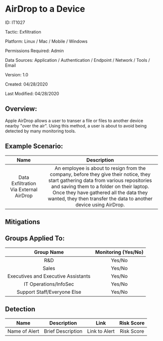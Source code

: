 # **AirDrop to a Device**

ID: IT1027

Tactic: Exfiltration

Platform: Linux / Mac / Mobile / Windows

Permissions Required: Admin

Data Sources: Application / Authentication / Endpoint / Network / Tools / Email

Version: 1.0

Created: 04/28/2020

Last Modified: 04/28/2020


## **Overview:**
Apple AirDrop allows a user to transer a file or files to another device nearby "over the air". Using this method, a user is about to avoid being detected by many monitoring tools. 

## **Example Scenario:**

| Name | Description |
| :---:| :---:|
| Data Exfiltration Via External AirDrop | An employee is about to resign from the company, before they give their notice, they start gathering data from various repositories and saving them to a folder on their laptop. Once they have gathered all the data they wanted, they then transfer the data to another device using AirDrop.       |
  

## **Mitigations**






## **Groups Applied To:**
| Group Name | Monitoring (Yes/No) |
| :---: | :---:|
| R&D	| Yes/No |
| Sales | Yes/No |
| Executives and Executive Assistants |	Yes/No |
| IT Operations/InfoSec	| Yes/No |
|Support Staff/Everyone Else | Yes/No|

## **Detection**
| Name | Description | Link | Risk Score |
| :---: | :---:|:---: | :---:|
| Name of Alert | Brief Description | Link to Alert | Risk Score|  





